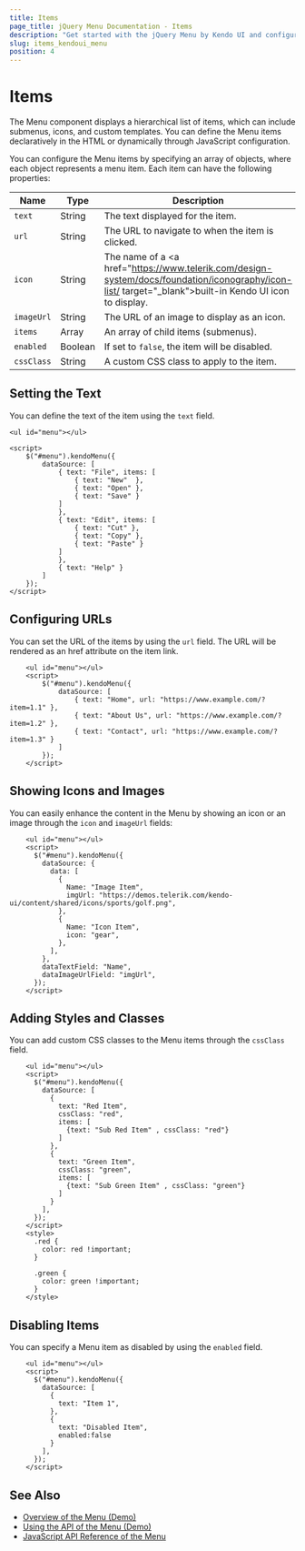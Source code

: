 ```yaml
---
title: Items
page_title: jQuery Menu Documentation - Items
description: "Get started with the jQuery Menu by Kendo UI and configure the items of the component."
slug: items_kendoui_menu
position: 4
---
```


# Items

The Menu component displays a hierarchical list of items, which can include submenus, icons, and custom templates. You can define the Menu items declaratively in the HTML or dynamically through JavaScript configuration. 

You can configure the Menu items by specifying an array of objects, where each object represents a menu item. Each item can have the following properties:

| Name         | Type      | Description                                                                 |
|--------------|-----------|-----------------------------------------------------------------------------|
| `text`       | String    | The text displayed for the item.                                            |
| `url`        | String    | The URL to navigate to when the item is clicked.                            |
| `icon`       | String    | The name of a <a href="https://www.telerik.com/design-system/docs/foundation/iconography/icon-list/ target="_blank">built-in Kendo UI icon</a> to display.                            |
| `imageUrl`   | String    | The URL of an image to display as an icon.                                  |
| `items`      | Array     | An array of child items (submenus).                                         |
| `enabled`    | Boolean   | If set to `false`, the item will be disabled.                               |
| `cssClass`   | String    | A custom CSS class to apply to the item.                                    | 

## Setting the Text

You can define the text of the item using the `text` field.

```dojo
<ul id="menu"></ul>

<script>
    $("#menu").kendoMenu({
        dataSource: [
            { text: "File", items: [
                { text: "New"  },
                { text: "Open" },
                { text: "Save" }
            ]
            },
            { text: "Edit", items: [
                { text: "Cut" },
                { text: "Copy" },
                { text: "Paste" }
            ]
            },
            { text: "Help" }
        ]
    });
</script>
```

## Configuring URLs

You can set the URL of the items by using the `url` field. The URL will be rendered as an href attribute on the item link.

```dojo
    <ul id="menu"></ul>
    <script>
        $("#menu").kendoMenu({
            dataSource: [
                { text: "Home", url: "https://www.example.com/?item=1.1" },
                { text: "About Us", url: "https://www.example.com/?item=1.2" }, 
                { text: "Contact", url: "https://www.example.com/?item=1.3" }
            ]
        });
    </script>
```

## Showing Icons and Images

You can easily enhance the content in the Menu by showing an icon or an image through the `icon` and `imageUrl` fields: 

```dojo
    <ul id="menu"></ul>
    <script>
      $("#menu").kendoMenu({
        dataSource: {
          data: [
            {
              Name: "Image Item",
              imgUrl: "https://demos.telerik.com/kendo-ui/content/shared/icons/sports/golf.png",
            },
            {
              Name: "Icon Item",
              icon: "gear",
            },
          ],
        },
        dataTextField: "Name",
        dataImageUrlField: "imgUrl",
      });
    </script>
```

## Adding Styles and Classes

You can add custom CSS classes to the Menu items through the `cssClass` field.

```dojo
    <ul id="menu"></ul>
    <script>
      $("#menu").kendoMenu({
        dataSource: [
          {
            text: "Red Item",
            cssClass: "red",
            items: [
              {text: "Sub Red Item" , cssClass: "red"}
            ]
          },
          {
            text: "Green Item",
            cssClass: "green",
            items: [
              {text: "Sub Green Item" , cssClass: "green"}
            ]
          }
        ],
      });
    </script>
    <style>
      .red {
        color: red !important;
      }

      .green {
        color: green !important;
      }
    </style>
```

## Disabling Items

You can specify a Menu item as disabled by using the `enabled` field.

```dojo
    <ul id="menu"></ul>
    <script>
      $("#menu").kendoMenu({
        dataSource: [
          {
            text: "Item 1",             
          },
          {
            text: "Disabled Item", 
            enabled:false
          }
        ],
      });
    </script>
```

## See Also

* [Overview of the Menu (Demo)](https://demos.telerik.com/kendo-ui/menu/index)
* [Using the API of the Menu (Demo)](https://demos.telerik.com/kendo-ui/menu/api)
* [JavaScript API Reference of the Menu](/api/javascript/ui/menu)
